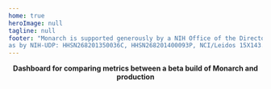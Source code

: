 ```yaml
---
home: true
heroImage: null
tagline: null
footer: "Monarch is supported generously by a NIH Office of the Director Grant 5R24OD011883, as well
as by NIH-UDP: HHSN268201350036C, HHSN268201400093P, NCI/Leidos 15X143."
---
```


<p style="text-align: center; font-weight: bold">
  Dashboard for comparing metrics between a beta build of Monarch and production
</p>

<overview></overview>
